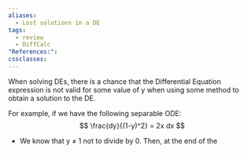 ```yaml
---
aliases:
  - Lost solutions in a DE
tags:
  - review
  - DiffCalc
"References:": 
cssclasses:
---
```

When solving DEs, there is a chance that the Differential Equation expression is not valid for some value of y when using some method to obtain a solution to the DE.

For example, if we have the following separable ODE: 
$$
\frac{dy}{(1-y)^2} = 2x dx
$$
+ We know that y ≠ 1 not to divide by 0. 
Then, at the end of the 
